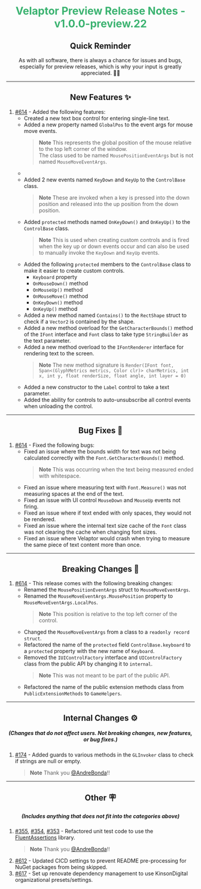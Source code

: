<h1 align="center" style='color:mediumseagreen;font-weight:bold'>
    Velaptor Preview Release Notes - v1.0.0-preview.22
</h1>

<h2 align="center" style='font-weight:bold'>Quick Reminder</h2>

<div align="center">

As with all software, there is always a chance for issues and bugs, especially for preview releases, which is why your input is greatly appreciated. 🙏🏼
</div>

---

<h2 style="font-weight:bold" align="center">New Features ✨</h2>

1. [#614](https://github.com/KinsonDigital/Velaptor/issues/614) - Added the following features:
   - Created a new text box control for entering single-line text.
   - Added a new property named `GlobalPos` to the event args for mouse move events.
     > **Note** This represents the global position of the mouse relative to the top left corner of the window.  
     > The class used to be named `MousePositionEventArgs` but is not named `MouseMoveEventArgs`.
   - 
   - Added 2 new events named `KeyDown` and `KeyUp` to the `ControlBase` class.
     > **Note** These are invoked when a key is pressed into the down position and released into the up position from the down position.
   - Added `protected` methods named `OnKeyDown()` and `OnKeyUp()` to the `ControlBase` class.
     > **Note** This is used when creating custom controls and is fired when the key up or down events occur and can also be used to manually invoke the `KeyDown` and `KeyUp` events.
   - Added the following `protected` members to the `ControlBase` class to make it easier to create custom controls.
      - `Keyboard` property
      - `OnMouseDown()` method
      - `OnMouseUp()` method
      - `OnMouseMove()` method
      - `OnKeyDown()` method
      - `OnKeyUp()` method
   - Added a new method named `Contains()` to the `RectShape` struct to check if a `Vector2` is contained by the shape.
   - Added a new method overload for the `GetCharacterBounds()` method of the `IFont` interface and `Font` class to take type `StringBuilder` as the text parameter.
   - Added a new method overload to the `IFontRenderer` interface for rendering text to the screen.
      > **Note** The new method signature is `Render(IFont font, Span<(GlyphMetrics metrics, Color clr)> charMetrics, int x, int y, float renderSize, float angle, int layer = 0)`
   - Added a new constructor to the `Label` control to take a text parameter.
   - Added the ability for controls to auto-unsubscribe all control events when unloading the control.

---

<h2 style="font-weight:bold" align="center">Bug Fixes 🐛</h2>

1. [#614](https://github.com/KinsonDigital/Velaptor/issues/614) - Fixed the following bugs:
    - Fixed an issue where the bounds width for text was not being calculated correctly with the `Font.GetCharacterBounds()` method.
      > **Note** This was occurring when the text being measured ended with whitespace.
    - Fixed an issue where measuring text with `Font.Measure()` was not measuring spaces at the end of the text.
    - Fixed an issue with UI control `MouseDown` and `MouseUp` events not firing.
    - Fixed an issue where if text ended with only spaces, they would not be rendered.
    - Fixed an issue where the internal text size cache of the `Font` class was not clearing the cache when changing font sizes.
    - Fixed an issue where Velaptor would crash when trying to measure the same piece of text content more than once.

---

<h2 style="font-weight:bold" align="center">Breaking Changes 🧨</h2>

1. [#614](https://github.com/KinsonDigital/Velaptor/issues/614) - This release comes with the following breaking changes:
    - Renamed the `MousePositionEventArgs` struct to `MouseMoveEventArgs`.
    - Renamed the `MouseMoveEventArgs.MousePosition` property to `MouseMoveEventArgs.LocalPos`.
      > **Note** This position is relative to the top left corner of the control.
    - Changed the `MouseMoveEventArgs` from a class to a `readonly record struct`.
    - Refactored the name of the `protected` field `ControlBase.keyboard` to a `protected` property with the new name of `Keyboard`.
    - Removed the `IUIControlFactory` interface and `UIControlFactory` class from the public API by changing it to `internal`.
      > **Note** This was not meant to be part of the public API.
    - Refactored the name of the public extension methods class from `PublicExtensionMethods` to `GameHelpers`.

---

<h2 style="font-weight:bold" align="center">Internal Changes ⚙️</h2>
<h5 align="center">(Changes that do not affect users.  Not breaking changes, new features, or bug fixes.)</h5>

1. [#174](https://github.com/KinsonDigital/Velaptor/issues/174) - Added guards to various methods in the `GLInvoker` class to check if strings are null or empty.
   > **Note** Thank you [@AndreBonda](https://github.com/AndreBonda)!!

---

<h2 style="font-weight:bold" align="center">Other 🪧</h2>
<h5 align="center">(Includes anything that does not fit into the categories above)</h5>

1. [#355](https://github.com/KinsonDigital/Velaptor/issues/355), [#354](https://github.com/KinsonDigital/Velaptor/issues/354), [#353](https://github.com/KinsonDigital/Velaptor/issues/353) - Refactored unit test code to use the [FluentAssertions](https://fluentassertions.com/) library.
   > **Note** Thank you [@AndreBonda](https://github.com/AndreBonda)!!
2. [#612](https://github.com/KinsonDigital/Velaptor/issues/612) - Updated CICD settings to prevent README pre-processing for NuGet packages from being skipped.
3. [#617](https://github.com/KinsonDigital/Velaptor/issues/617) - Set up renovate dependency management to use KinsonDigital organizational presets/settings.
